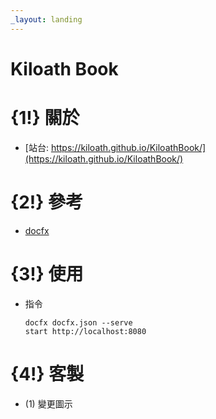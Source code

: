 ```yaml
---
_layout: landing
---
```

# Kiloath Book
# {1!} 關於
* [站台: https://kiloath.github.io/KiloathBook/](https://kiloath.github.io/KiloathBook/)
# {2!} 參考
* [docfx](https://dotnet.github.io/docfx/)
# {3!} 使用
* 指令
  ```
  docfx docfx.json --serve
  start http://localhost:8080
  ```
# {4!} 客製
* (1) 變更圖示